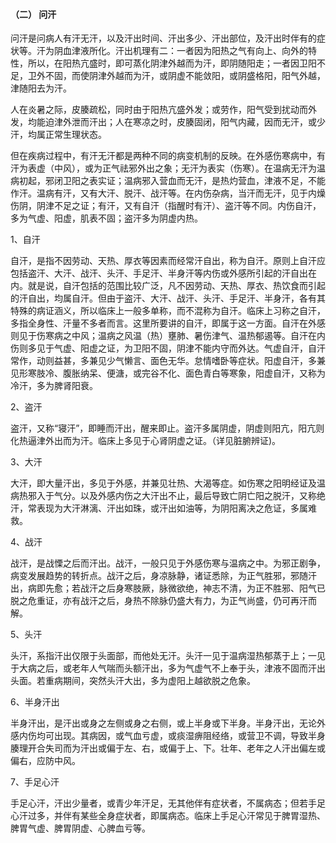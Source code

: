 #### （二）  问汗

问汗是问病人有汗无汗，以及汗出时间、汗出多少、汗出部位，及汗出时伴有的症状等。汗为阴血津液所化。汗出机理有二：一者因为阳热之气有向上、向外的特性，所以，在阳热亢盛时，即可蒸化阴津外越而为汗，即阴随阳走；一者因卫阳不足，卫外不固，而使阴津外越而为汗，或阴虚不能敛阳，或阴盛格阳，阳气外越，津随阳去为汗。

人在炎暑之际，皮腠疏松，同时由于阳热亢盛外发；或劳作，阳气受到扰动而外发，均能迫津外泄而汗出；人在寒凉之时，皮腠固闭，阳气内藏，因而无汗，或少汗，均属正常生理状态。

但在疾病过程中，有汗无汗都是两种不同的病变机制的反映。在外感伤寒病中，有汗为表虚（中风），或为正气祛邪外出之象；无汗为表实（伤寒）。在温病无汗为温病初起，邪闭卫阳之表实证；温病邪入营血而无汗，是热灼营血，津液不足，不能作汗。温病有汗，又有大汗、脱汗、战汗等。在内伤杂病，当汗而无汗，见于内燥伤阴，阴津不足之证；有汗，又有自汗（指醒时有汗）、盗汗等不同。内伤自汗，多为气虚、阳虚，肌表不固；盗汗多为阴虚内热。

1、自汗

自汗，是指不因劳动、天热、厚衣等因素而经常汗自出，称为自汗。原则上自汗应包括盗汗、大汗、战汗、头汗、手足汗、半身汗等内伤或外感所引起的汗自出在内。就是说，自汗包括的范围比较广泛，凡不因劳动、天热、厚衣、热饮食而引起的汗自出，均属自汗。但由于盗汗、大汗、战汗、头汗、手足汗、半身汗，各有其特殊的病证涵义，所以临床上一般多单称，而不混称为自汗。临床上习称之自汗，多指全身性、汗量不多者而言。这里所要讲的自汗，即属于这一方面。自汗在外感则见于伤寒病之中风；温病之风温（热）壅肺、暑伤津气、温热郁遏等。自汗在内伤则多见于气虚、阳虚之证，为卫阳不固，阴津不能内守而外达。气虚自汗，自汗常作，动则益甚，多兼见少气懒言、面色无华。怠情嗜卧等症状。阳虚自汗，多兼见形寒肢冷、腹胀纳呆、便溏，或完谷不化、面色青白等寒象，阳虚自汗，又称为冷汗，多为脾肾阳衰。

2、盗汗

盗汗，又称“寝汗”，即睡而汗出，醒来即止。盗汗多属阴虚，阴虚则阳亢，阳亢则化热逼津外出而为汗。临床上多见于心肾阴虚之证。（详见脏腑辨证)。

3、大汗

大汗，即大量汗出，多见于外感，并兼见壮热、大渴等症。如伤寒之阳明经证及温病热邪入于气分。以及外感内伤之大汗出不止，最后导致亡阴亡阳之脱汗，又称绝汗，常表现为大汗淋漓、汗出如珠，或汗出如油等，为阴阳离决之危证，多属难救。

4、战汗

战汗，是战慄之后而汗出。战汗，一般只见于外感伤寒与温病之中。为邪正剧争，病变发展趋势的转折点。战汗之后，身凉脉静，诸证悉除，为正气胜邪，邪随汗出，病即先愈；若战汗之后身寒肢厥，脉微欲绝，神志不清，为正不胜邪、阳气已脱之危重证，亦有战汗之后，身热不除脉仍盛大有力，为正气尚盛，仍可再汗而解。

5、头汗

头汗，系指汗出仅限于头面部，而他处无汗。头汗一见于温病湿热郁蒸于上；一见于大病之后，或老年人气喘而头额汗出，多为气虚气不上奉于头，津液不固而汗出头面。若重病期间，突然头汗大出，多为虚阳上越欲脱之危象。

6、半身汗出

半身汗出，是汗出或身之左侧或身之右侧，或上半身或下半身。半身汗出，无论外感内伤均可出现。其病因，或气血亏虚，或痰湿痹阻经络，或营卫不调，导致半身腠理开合失司而为汗出或偏于左、右，或偏于上、下。壮年、老年之人汗出偏左或偏右，应防中风。

7、手足心汗

手足心汗，汗出少量者，或青少年汗足，无其他伴有症状者，不属病态；但若手足心汗过多，并伴有某些全身症状者，即属病态。临床上手足心汗常见于脾胃湿热、脾胃气虚、脾胃阴虚、心脾血亏等。
